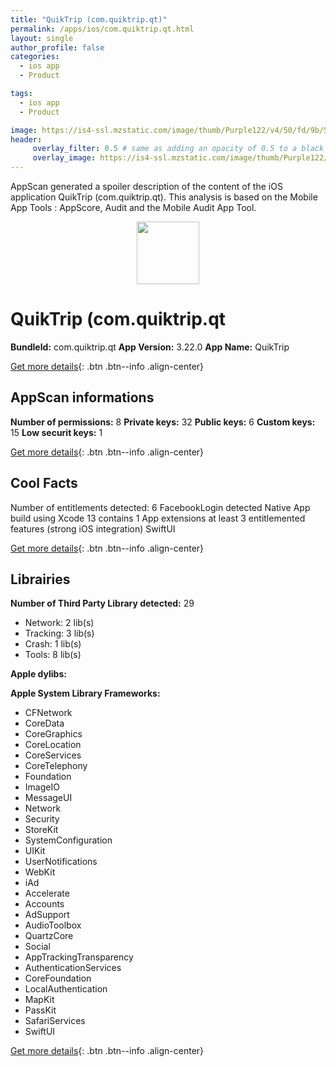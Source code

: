 ```yaml
---
title: "QuikTrip (com.quiktrip.qt)"
permalink: /apps/ios/com.quiktrip.qt.html
layout: single
author_profile: false
categories: 
  - ios app 
  - Product 

tags: 
  - ios app 
  - Product 

image: https://is4-ssl.mzstatic.com/image/thumb/Purple122/v4/50/fd/9b/50fd9b23-18ea-9a06-c2fa-cbfcc0518a93/AppIcon-1x_U007emarketing-0-7-0-85-220.png/512x512bb.jpg
header: 
     overlay_filter: 0.5 # same as adding an opacity of 0.5 to a black background
     overlay_image: https://is4-ssl.mzstatic.com/image/thumb/Purple122/v4/50/fd/9b/50fd9b23-18ea-9a06-c2fa-cbfcc0518a93/AppIcon-1x_U007emarketing-0-7-0-85-220.png/512x512bb.jpg
---
```

AppScan generated a spoiler description of the content of the iOS application QuikTrip (com.quiktrip.qt). This analysis is based on the Mobile App Tools : AppScore, Audit and the Mobile Audit App Tool.

  
  
<div style="text-align: center;"><img src="https://is4-ssl.mzstatic.com/image/thumb/Purple122/v4/50/fd/9b/50fd9b23-18ea-9a06-c2fa-cbfcc0518a93/AppIcon-1x_U007emarketing-0-7-0-85-220.png/512x512bb.jpg" width="100" height="100"></div>  
  
# QuikTrip (com.quiktrip.qt

**BundleId:** com.quiktrip.qt
**App Version:** 3.22.0
**App Name:** QuikTrip


[Get more details](/pricing.html){: .btn .btn--info .align-center}  
  
## AppScan informations 

**Number of permissions:** 8
**Private keys:** 32
**Public keys:** 6
**Custom keys:** 15
**Low securit keys:** 1
  
[Get more details](/pricing.html){: .btn .btn--info .align-center}

## Cool Facts

Number of entitlements detected: 6
FacebookLogin detected
Native App
build using Xcode 13
contains 1 App extensions
at least 3 entitlemented features (strong iOS integration)
SwiftUI
  
[Get more details](/pricing.html){: .btn .btn--info .align-center}

## Librairies 
**Number of Third Party Library detected:** 29
- Network: 2 lib(s)
- Tracking: 3 lib(s)
- Crash: 1 lib(s)
- Tools: 8 lib(s)

**Apple dylibs:**


**Apple System Library Frameworks:**
- CFNetwork
- CoreData
- CoreGraphics
- CoreLocation
- CoreServices
- CoreTelephony
- Foundation
- ImageIO
- MessageUI
- Network
- Security
- StoreKit
- SystemConfiguration
- UIKit
- UserNotifications
- WebKit
- iAd
- Accelerate
- Accounts
- AdSupport
- AudioToolbox
- QuartzCore
- Social
- AppTrackingTransparency
- AuthenticationServices
- CoreFoundation
- LocalAuthentication
- MapKit
- PassKit
- SafariServices
- SwiftUI


  
[Get more details](/pricing.html){: .btn .btn--info .align-center}

